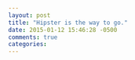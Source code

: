 ```yaml
---
layout: post
title: "Hipster is the way to go."
date: 2015-01-12 15:46:28 -0500
comments: true
categories: 
---
```

